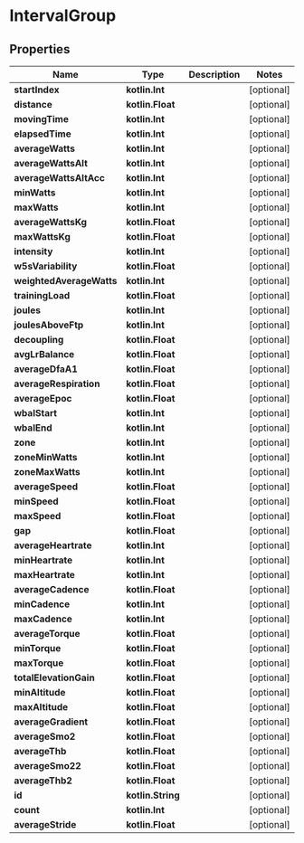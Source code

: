 
# IntervalGroup

## Properties
Name | Type | Description | Notes
------------ | ------------- | ------------- | -------------
**startIndex** | **kotlin.Int** |  |  [optional]
**distance** | **kotlin.Float** |  |  [optional]
**movingTime** | **kotlin.Int** |  |  [optional]
**elapsedTime** | **kotlin.Int** |  |  [optional]
**averageWatts** | **kotlin.Int** |  |  [optional]
**averageWattsAlt** | **kotlin.Int** |  |  [optional]
**averageWattsAltAcc** | **kotlin.Int** |  |  [optional]
**minWatts** | **kotlin.Int** |  |  [optional]
**maxWatts** | **kotlin.Int** |  |  [optional]
**averageWattsKg** | **kotlin.Float** |  |  [optional]
**maxWattsKg** | **kotlin.Float** |  |  [optional]
**intensity** | **kotlin.Int** |  |  [optional]
**w5sVariability** | **kotlin.Float** |  |  [optional]
**weightedAverageWatts** | **kotlin.Int** |  |  [optional]
**trainingLoad** | **kotlin.Float** |  |  [optional]
**joules** | **kotlin.Int** |  |  [optional]
**joulesAboveFtp** | **kotlin.Int** |  |  [optional]
**decoupling** | **kotlin.Float** |  |  [optional]
**avgLrBalance** | **kotlin.Float** |  |  [optional]
**averageDfaA1** | **kotlin.Float** |  |  [optional]
**averageRespiration** | **kotlin.Float** |  |  [optional]
**averageEpoc** | **kotlin.Float** |  |  [optional]
**wbalStart** | **kotlin.Int** |  |  [optional]
**wbalEnd** | **kotlin.Int** |  |  [optional]
**zone** | **kotlin.Int** |  |  [optional]
**zoneMinWatts** | **kotlin.Int** |  |  [optional]
**zoneMaxWatts** | **kotlin.Int** |  |  [optional]
**averageSpeed** | **kotlin.Float** |  |  [optional]
**minSpeed** | **kotlin.Float** |  |  [optional]
**maxSpeed** | **kotlin.Float** |  |  [optional]
**gap** | **kotlin.Float** |  |  [optional]
**averageHeartrate** | **kotlin.Int** |  |  [optional]
**minHeartrate** | **kotlin.Int** |  |  [optional]
**maxHeartrate** | **kotlin.Int** |  |  [optional]
**averageCadence** | **kotlin.Float** |  |  [optional]
**minCadence** | **kotlin.Int** |  |  [optional]
**maxCadence** | **kotlin.Int** |  |  [optional]
**averageTorque** | **kotlin.Float** |  |  [optional]
**minTorque** | **kotlin.Float** |  |  [optional]
**maxTorque** | **kotlin.Float** |  |  [optional]
**totalElevationGain** | **kotlin.Float** |  |  [optional]
**minAltitude** | **kotlin.Float** |  |  [optional]
**maxAltitude** | **kotlin.Float** |  |  [optional]
**averageGradient** | **kotlin.Float** |  |  [optional]
**averageSmo2** | **kotlin.Float** |  |  [optional]
**averageThb** | **kotlin.Float** |  |  [optional]
**averageSmo22** | **kotlin.Float** |  |  [optional]
**averageThb2** | **kotlin.Float** |  |  [optional]
**id** | **kotlin.String** |  |  [optional]
**count** | **kotlin.Int** |  |  [optional]
**averageStride** | **kotlin.Float** |  |  [optional]



